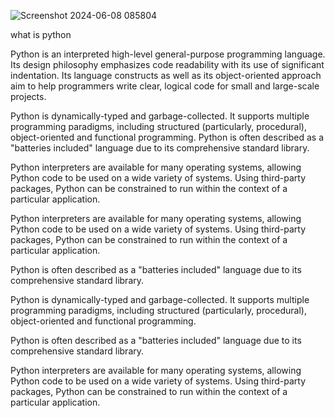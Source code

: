 ![Screenshot 2024-06-08 085804](https://github.com/AkashSingh1141144/Learning_Python/assets/147084128/d7127e82-69d3-43c9-ad03-cb71a1c4b669)



what is python

Python is an interpreted high-level general-purpose programming language. Its design philosophy emphasizes code readability with its use of significant indentation. Its language constructs as well as its object-oriented approach aim to help programmers write clear, logical code for small and large-scale projects.

Python is dynamically-typed and garbage-collected. It supports multiple programming paradigms, including structured (particularly, procedural), object-oriented and functional programming. Python is often described as a "batteries included" language due to its comprehensive standard library.

Python interpreters are available for many operating systems, allowing Python code to be used on a wide variety of systems. Using third-party packages, Python can be constrained to run within the context of a particular application.

Python interpreters are available for many operating systems, allowing Python code to be used on a wide variety of systems. Using third-party packages, Python can be constrained to run within the context of a particular application.

Python is often described as a "batteries included" language due to its comprehensive standard library.

Python is dynamically-typed and garbage-collected. It supports multiple programming paradigms, including structured (particularly, procedural), object-oriented and functional programming.

Python is often described as a "batteries included" language due to its comprehensive standard library.

Python interpreters are available for many operating systems, allowing Python code to be used on a wide variety of systems. Using third-party packages, Python can be constrained to run within the context of a particular application.
